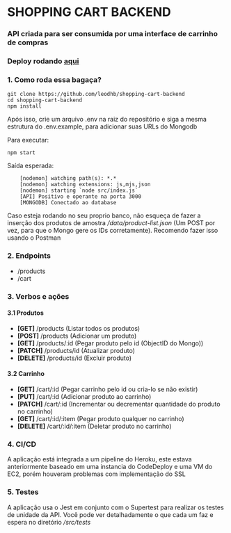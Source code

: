 # SHOPPING CART BACKEND
### API criada para ser consumida por uma interface de carrinho de compras
### Deploy rodando [aqui](https://shoppingcartapi1.herokuapp.com/)

### 1. Como roda essa bagaça?

    git clone https://github.com/leodhb/shopping-cart-backend 
    cd shopping-cart-backend
    npm install
 
 Após isso, crie um arquivo .env na raiz do repositório e siga a mesma estrutura do .env.example, para adicionar suas URLs do Mongodb
 
 Para executar:
    
    npm start

 Saída esperada: 
 
        [nodemon] watching path(s): *.*
        [nodemon] watching extensions: js,mjs,json  
        [nodemon] starting `node src/index.js`      
        [API] Positivo e operante na porta 3000
        [MONGODB] Conectado ao database
        
        
 Caso esteja rodando no seu proprio banco, não esqueça de fazer a inserção dos produtos de amostra _/data/product-list.json_ (Um POST por vez, para que o Mongo gere os IDs corretamente). Recomendo fazer isso usando o Postman
 
 ### 2. Endpoints
 
  - /products
  - /cart
  
 ### 3. Verbos e ações
 #### 3.1 Produtos
  - **[GET]** /products (Listar todos os produtos)
  - **[POST]** /products (Adicionar um produto)
  - **[GET]** /products/:id (Pegar produto pelo id (ObjectID do Mongo))
  - **[PATCH]** /products/id (Atualizar produto)
  - **[DELETE]** /products/id (Excluir produto)
  
 #### 3.2 Carrinho
  - **[GET]** /cart/:id (Pegar carrinho pelo id ou cria-lo se não existir)
  - **[PUT]** /cart/:id (Adicionar produto ao carrinho)
  - **[PATCH]** /cart/:id (Incrementar ou decrementar quantidade do produto no carrinho)
  - **[GET]** /cart/:id/:item (Pegar produto qualquer no carrinho)
  - **[DELETE]** /cart/:id/:item (Deletar produto no carrinho)
  
  ### 4. CI/CD
   A aplicação está integrada a um pipeline do Heroku, este estava anteriormente baseado em uma instancia do CodeDeploy e uma VM do EC2, porém houveram problemas com implementação do SSL
   
  ### 5. Testes
  A aplicação usa o Jest em conjunto com o Supertest para realizar os testes de unidade da API. Você pode ver detalhadamente o que cada um faz e espera no diretório _/src/tests_
   
